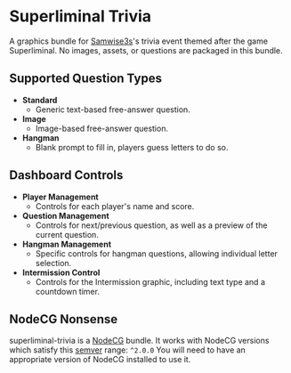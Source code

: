 # Superliminal Trivia

A graphics bundle for [Samwise3s](https://twitch.tv/samwise3s)'s trivia event themed after the game Superliminal. No images, assets, or questions are packaged in this bundle.

## Supported Question Types

- **Standard**
  - Generic text-based free-answer question. 
- **Image**
  - Image-based free-answer question.
- **Hangman**
  - Blank prompt to fill in, players guess letters to do so.

## Dashboard Controls

- **Player Management**
  - Controls for each player's name and score.
- **Question Management**
  - Controls for next/previous question, as well as a preview of the current question.
- **Hangman Management**
  - Specific controls for hangman questions, allowing individual letter selection.
- **Intermission Control**
  - Controls for the Intermission graphic, including text type and a countdown timer.

## NodeCG Nonsense
superliminal-trivia is a [NodeCG](http://github.com/nodecg/nodecg) bundle.
It works with NodeCG versions which satisfy this [semver](https://docs.npmjs.com/getting-started/semantic-versioning) range: `^2.0.0`
You will need to have an appropriate version of NodeCG installed to use it.